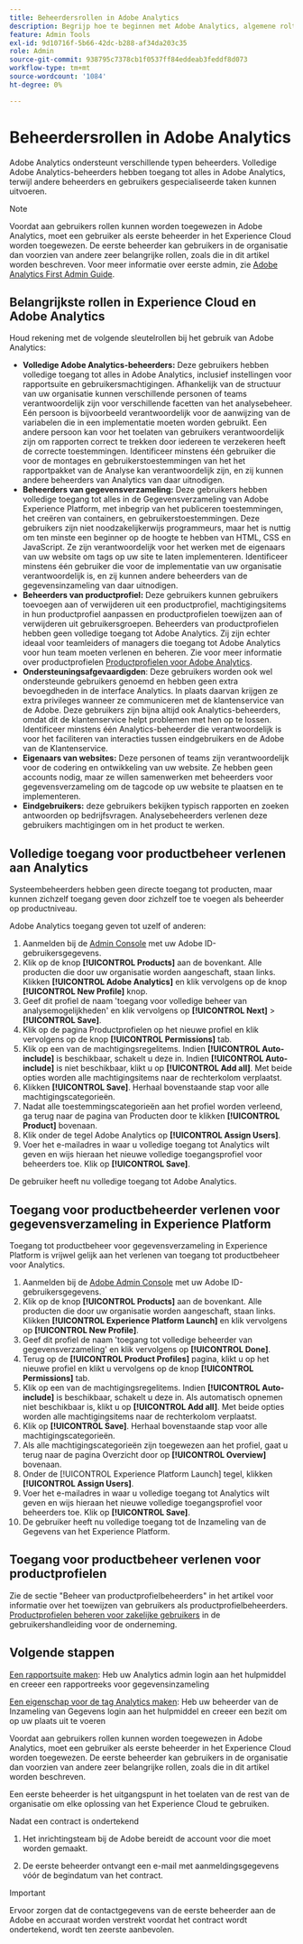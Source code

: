 ```yaml
---
title: Beheerdersrollen in Adobe Analytics
description: Begrijp hoe te beginnen met Adobe Analytics, algemene roltypes, en het programma openen aan UI.
feature: Admin Tools
exl-id: 9d10716f-5b66-42dc-b288-af34da203c35
role: Admin
source-git-commit: 938795c7378cb1f0537ff84eddeab3feddf8d073
workflow-type: tm+mt
source-wordcount: '1084'
ht-degree: 0%

---
```


# Beheerdersrollen in Adobe Analytics

Adobe Analytics ondersteunt verschillende typen beheerders. Volledige Adobe Analytics-beheerders hebben toegang tot alles in Adobe Analytics, terwijl andere beheerders en gebruikers gespecialiseerde taken kunnen uitvoeren.

>[!NOTE]
>
>Voordat aan gebruikers rollen kunnen worden toegewezen in Adobe Analytics, moet een gebruiker als eerste beheerder in het Experience Cloud worden toegewezen. De eerste beheerder kan gebruikers in de organisatie dan voorzien van andere zeer belangrijke rollen, zoals die in dit artikel worden beschreven. Voor meer informatie over eerste admin, zie [Adobe Analytics First Admin Guide](/help/admin/admin-console/first-admin-guide.md).


## Belangrijkste rollen in Experience Cloud en Adobe Analytics

Houd rekening met de volgende sleutelrollen bij het gebruik van Adobe Analytics:

* **Volledige Adobe Analytics-beheerders:** Deze gebruikers hebben volledige toegang tot alles in Adobe Analytics, inclusief instellingen voor rapportsuite en gebruikersmachtigingen. Afhankelijk van de structuur van uw organisatie kunnen verschillende personen of teams verantwoordelijk zijn voor verschillende facetten van het analysebeheer. Eén persoon is bijvoorbeeld verantwoordelijk voor de aanwijzing van de variabelen die in een implementatie moeten worden gebruikt. Een andere persoon kan voor het toelaten van gebruikers verantwoordelijk zijn om rapporten correct te trekken door iedereen te verzekeren heeft de correcte toestemmingen. Identificeer minstens één gebruiker die voor de montages en gebruikerstoestemmingen van het het rapportpakket van de Analyse kan verantwoordelijk zijn, en zij kunnen andere beheerders van Analytics van daar uitnodigen.
* **Beheerders van gegevensverzameling:** Deze gebruikers hebben volledige toegang tot alles in de Gegevensverzameling van Adobe Experience Platform, met inbegrip van het publiceren toestemmingen, het creëren van containers, en gebruikerstoestemmingen. Deze gebruikers zijn niet noodzakelijkerwijs programmeurs, maar het is nuttig om ten minste een beginner op de hoogte te hebben van HTML, CSS en JavaScript. Ze zijn verantwoordelijk voor het werken met de eigenaars van uw website om tags op uw site te laten implementeren. Identificeer minstens één gebruiker die voor de implementatie van uw organisatie verantwoordelijk is, en zij kunnen andere beheerders van de gegevensinzameling van daar uitnodigen.
* **Beheerders van productprofiel:** Deze gebruikers kunnen gebruikers toevoegen aan of verwijderen uit een productprofiel, machtigingsitems in hun productprofiel aanpassen en productprofielen toewijzen aan of verwijderen uit gebruikersgroepen. Beheerders van productprofielen hebben geen volledige toegang tot Adobe Analytics. Zij zijn echter ideaal voor teamleiders of managers die toegang tot Adobe Analytics voor hun team moeten verlenen en beheren. Zie voor meer informatie over productprofielen [Productprofielen voor Adobe Analytics](/help/admin/admin-console/permissions/product-profile.md).
* **Ondersteuningsafgevaardigden**: Deze gebruikers worden ook wel ondersteunde gebruikers genoemd en hebben geen extra bevoegdheden in de interface Analytics. In plaats daarvan krijgen ze extra privileges wanneer ze communiceren met de klantenservice van de Adobe. Deze gebruikers zijn bijna altijd ook Analytics-beheerders, omdat dit de klantenservice helpt problemen met hen op te lossen. Identificeer minstens één Analytics-beheerder die verantwoordelijk is voor het faciliteren van interacties tussen eindgebruikers en de Adobe van de Klantenservice.
* **Eigenaars van websites:** Deze personen of teams zijn verantwoordelijk voor de codering en ontwikkeling van uw website. Ze hebben geen accounts nodig, maar ze willen samenwerken met beheerders voor gegevensverzameling om de tagcode op uw website te plaatsen en te implementeren.
* **Eindgebruikers:** deze gebruikers bekijken typisch rapporten en zoeken antwoorden op bedrijfsvragen. Analysebeheerders verlenen deze gebruikers machtigingen om in het product te werken.

## Volledige toegang voor productbeheer verlenen aan Analytics

Systeembeheerders hebben geen directe toegang tot producten, maar kunnen zichzelf toegang geven door zichzelf toe te voegen als beheerder op productniveau.

Adobe Analytics toegang geven tot uzelf of anderen:

1. Aanmelden bij de [Admin Console](https://adminconsole.adobe.com/) met uw Adobe ID-gebruikersgegevens.
1. Klik op de knop **[!UICONTROL Products]** aan de bovenkant. Alle producten die door uw organisatie worden aangeschaft, staan links. Klikken **[!UICONTROL Adobe Analytics]** en klik vervolgens op de knop **[!UICONTROL New Profile]** knop.
1. Geef dit profiel de naam &#39;toegang voor volledige beheer van analysemogelijkheden&#39; en klik vervolgens op **[!UICONTROL Next]** > **[!UICONTROL Save]**.
1. Klik op de pagina Productprofielen op het nieuwe profiel en klik vervolgens op de knop **[!UICONTROL Permissions]** tab.
1. Klik op een van de machtigingsregelitems. Indien **[!UICONTROL Auto-include]** is beschikbaar, schakelt u deze in. Indien **[!UICONTROL Auto-include]** is niet beschikbaar, klikt u op **[!UICONTROL Add all]**. Met beide opties worden alle machtigingsitems naar de rechterkolom verplaatst.
1. Klikken **[!UICONTROL Save]**.
Herhaal bovenstaande stap voor alle machtigingscategorieën.
1. Nadat alle toestemmingscategorieën aan het profiel worden verleend, ga terug naar de pagina van Producten door te klikken **[!UICONTROL Product]** bovenaan.
1. Klik onder de tegel Adobe Analytics op **[!UICONTROL Assign Users]**.
1. Voer het e-mailadres in waar u volledige toegang tot Analytics wilt geven en wijs hieraan het nieuwe volledige toegangsprofiel voor beheerders toe. Klik op **[!UICONTROL Save]**.

De gebruiker heeft nu volledige toegang tot Adobe Analytics.

## Toegang voor productbeheerder verlenen voor gegevensverzameling in Experience Platform

Toegang tot productbeheer voor gegevensverzameling in Experience Platform is vrijwel gelijk aan het verlenen van toegang tot productbeheer voor Analytics.

1. Aanmelden bij de [Adobe Admin Console](https://adminconsole.adobe.com) met uw Adobe ID-gebruikersgegevens.
1. Klik op de knop **[!UICONTROL Products]** aan de bovenkant. Alle producten die door uw organisatie worden aangeschaft, staan links. Klikken **[!UICONTROL Experience Platform Launch]** en klik vervolgens op **[!UICONTROL New Profile]**.
1. Geef dit profiel de naam &#39;toegang tot volledige beheerder van gegevensverzameling&#39; en klik vervolgens op **[!UICONTROL Done]**.
1. Terug op de **[!UICONTROL Product Profiles]** pagina, klikt u op het nieuwe profiel en klikt u vervolgens op de knop **[!UICONTROL Permissions]** tab.
1. Klik op een van de machtigingsregelitems. Indien **[!UICONTROL Auto-include]** is beschikbaar, schakelt u deze in. Als automatisch opnemen niet beschikbaar is, klikt u op **[!UICONTROL Add all]**. Met beide opties worden alle machtigingsitems naar de rechterkolom verplaatst.
1. Klik op **[!UICONTROL Save]**. Herhaal bovenstaande stap voor alle machtigingscategorieën.
1. Als alle machtigingscategorieën zijn toegewezen aan het profiel, gaat u terug naar de pagina Overzicht door op **[!UICONTROL Overview]** bovenaan.
1. Onder de [!UICONTROL Experience Platform Launch] tegel, klikken **[!UICONTROL Assign Users]**.
1. Voer het e-mailadres in waar u volledige toegang tot Analytics wilt geven en wijs hieraan het nieuwe volledige toegangsprofiel voor beheerders toe. Klik op **[!UICONTROL Save]**.
1. De gebruiker heeft nu volledige toegang tot de Inzameling van de Gegevens van het Experience Platform.

## Toegang voor productbeheer verlenen voor productprofielen

Zie de sectie &quot;Beheer van productprofielbeheerders&quot; in het artikel voor informatie over het toewijzen van gebruikers als productprofielbeheerders. [Productprofielen beheren voor zakelijke gebruikers](https://helpx.adobe.com/enterprise/using/manage-product-profiles.html) in de gebruikershandleiding voor de onderneming.

## Volgende stappen

[Een rapportsuite maken](/help/admin/admin/c-manage-report-suites/c-new-report-suite/t-create-a-report-suite.md): Heb uw Analytics admin login aan het hulpmiddel en creeer een rapportreeks voor gegevensinzameling

[Een eigenschap voor de tag Analytics maken](/help/implement/launch/create-analytics-property.md): Heb uw beheerder van de Inzameling van Gegevens login aan het hulpmiddel en creeer een bezit om op uw plaats uit te voeren

Voordat aan gebruikers rollen kunnen worden toegewezen in Adobe Analytics, moet een gebruiker als eerste beheerder in het Experience Cloud worden toegewezen. De eerste beheerder kan gebruikers in de organisatie dan voorzien van andere zeer belangrijke rollen, zoals die in dit artikel worden beschreven.

Een eerste beheerder is het uitgangspunt in het toelaten van de rest van de organisatie om elke oplossing van het Experience Cloud te gebruiken.

Nadat een contract is ondertekend

1. Het inrichtingsteam bij de Adobe bereidt de account voor die moet worden gemaakt.

1. De eerste beheerder ontvangt een e-mail met aanmeldingsgegevens vóór de begindatum van het contract.

>[!IMPORTANT]
>
>   Ervoor zorgen dat de contactgegevens van de eerste beheerder aan de Adobe en accuraat worden verstrekt voordat het contract wordt ondertekend, wordt ten zeerste aanbevolen.
